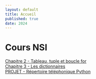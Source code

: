 ```yaml
---
layout: default
title: Accueil
published: true
date: 2024
---
```


# Cours NSI

[Chapitre 2 - Tableau, tuple et boucle for]({{site.baseurl}}/chapitre2/)<br>
[Chapitre 3 - Les dictionnaires]({{site.baseurl}}/chapitre3/)<br>
[PROJET - Répertoire téléphonique Python]({{site.baseurl}}/projet1/)<br>
